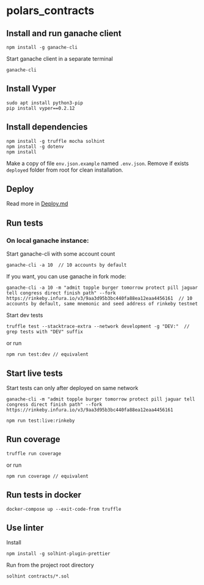 # polars_contracts

## Install and run ganache client
```
npm install -g ganache-cli
```

Start ganache client in a separate terminal
```
ganache-cli
```

## Install Vyper
```
sudo apt install python3-pip
pip install vyper==0.2.12
```

## Install dependencies
```
npm install -g truffle mocha solhint
npm install -g dotenv
npm install
```

Make a copy of file `env.json.example` named `.env.json`.
Remove if exists ```deployed``` folder from root for clean installation.

## Deploy
Read more in [Deploy.md](docs/Deploy.md)

## Run tests
### On local ganache instance:
Start ganache-cli with some account count
```
ganache-cli -a 10  // 10 accounts by default
```
If you want, you can use ganache in fork mode:
```
ganache-cli -a 10 -m "admit topple burger tomorrow protect pill jaguar tell congress direct finish path" --fork https://rinkeby.infura.io/v3/9aa3d95b3bc440fa88ea12eaa4456161  // 10 accounts by default, same mnemonic and seed address of rinkeby testnet
```

Start dev tests
```
truffle test --stacktrace-extra --network development -g "DEV:"  // grep tests with "DEV" suffix
```
or run
```
npm run test:dev // equivalent
```

## Start live tests
Start tests can only after deployed on same network
```
ganache-cli -m "admit topple burger tomorrow protect pill jaguar tell congress direct finish path" --fork https://rinkeby.infura.io/v3/9aa3d95b3bc440fa88ea12eaa4456161
```
```
npm run test:live:rinkeby
```

## Run coverage
```
truffle run coverage
```
or run
```
npm run coverage // equivalent
```

## Run tests in docker
```
docker-compose up --exit-code-from truffle
```

## Use linter

Install
```
npm install -g solhint-plugin-prettier
```

Run from the project root directory
```
solhint contracts/*.sol
```
